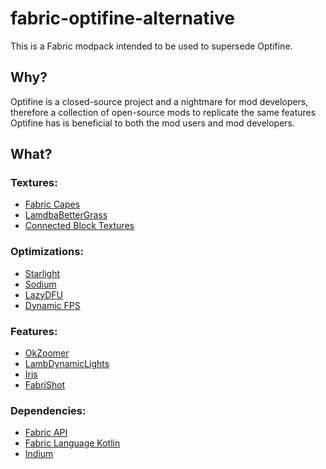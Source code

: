 # fabric-optifine-alternative

This is a Fabric modpack intended to be used to supersede Optifine.

## Why?

Optifine is a closed-source project and a nightmare for mod developers,  
therefore a collection of open-source mods to replicate the same features  
Optifine has is beneficial to both the mod users and mod developers.

## What?

### Textures:

* [Fabric Capes](https://github.com/CaelTheColher/Capes)
* [LamdbaBetterGrass](https://github.com/LambdAurora/LambdaBetterGrass)
* [Connected Block Textures](https://github.com/HyperCubeMC/connected-block-textures)

### Optimizations:

* [Starlight](https://github.com/Spottedleaf/Starlight)
* [Sodium](https://github.com/IrisShaders/sodium-fabric)
* [LazyDFU](https://github.com/astei/lazydfu)
* [Dynamic FPS](https://github.com/juliand665/Dynamic-FPS)

### Features:

* [OkZoomer](https://github.com/EnnuiL/OkZoomer)
* [LambDynamicLights](https://github.com/LambdAurora/LambDynamicLights)
* [Iris](https://github.com/IrisShaders/Iris)
* [FabriShot](https://github.com/ramidzkh/fabrishot)

### Dependencies:

* [Fabric API](https://github.com/FabricMC/fabric)
* [Fabric Language Kotlin](https://github.com/FabricMC/fabric-language-kotlin)
* [Indium](https://github.com/comp500/Indium)


